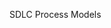 <span id="title">SDLC Process Models</span>

<div id="body">

<include src="introduction/container-inParent-asPanel.md" boilerplate />
<include src="exampleProcessModels/container-inParent-asPanel.md" boilerplate />
<include src="more/container-inParent-asPanel.md" boilerplate />
<include src="summary/container-inParent-asPanel.md" boilerplate />

</div>